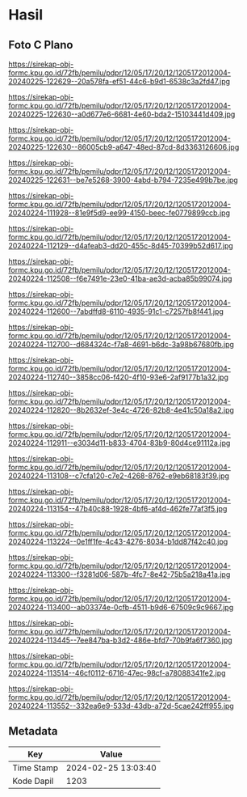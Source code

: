 # Hasil

## Foto C Plano

https://sirekap-obj-formc.kpu.go.id/72fb/pemilu/pdpr/12/05/17/20/12/1205172012004-20240225-122629--20a578fa-ef51-44c6-b9d1-6538c3a2fd47.jpg

https://sirekap-obj-formc.kpu.go.id/72fb/pemilu/pdpr/12/05/17/20/12/1205172012004-20240225-122630--a0d677e6-6681-4e60-bda2-15103441d409.jpg

https://sirekap-obj-formc.kpu.go.id/72fb/pemilu/pdpr/12/05/17/20/12/1205172012004-20240225-122630--86005cb9-a647-48ed-87cd-8d3363126606.jpg

https://sirekap-obj-formc.kpu.go.id/72fb/pemilu/pdpr/12/05/17/20/12/1205172012004-20240225-122631--be7e5268-3900-4abd-b794-7235e499b7be.jpg

https://sirekap-obj-formc.kpu.go.id/72fb/pemilu/pdpr/12/05/17/20/12/1205172012004-20240224-111928--81e9f5d9-ee99-4150-beec-fe0779899ccb.jpg

https://sirekap-obj-formc.kpu.go.id/72fb/pemilu/pdpr/12/05/17/20/12/1205172012004-20240224-112129--d4afeab3-dd20-455c-8d45-70399b52d617.jpg

https://sirekap-obj-formc.kpu.go.id/72fb/pemilu/pdpr/12/05/17/20/12/1205172012004-20240224-112508--f6e7491e-23e0-41ba-ae3d-acba85b99074.jpg

https://sirekap-obj-formc.kpu.go.id/72fb/pemilu/pdpr/12/05/17/20/12/1205172012004-20240224-112600--7abdffd8-6110-4935-91c1-c7257fb8f441.jpg

https://sirekap-obj-formc.kpu.go.id/72fb/pemilu/pdpr/12/05/17/20/12/1205172012004-20240224-112700--d684324c-f7a8-4691-b6dc-3a98b67680fb.jpg

https://sirekap-obj-formc.kpu.go.id/72fb/pemilu/pdpr/12/05/17/20/12/1205172012004-20240224-112740--3858cc06-f420-4f10-93e6-2af9177b1a32.jpg

https://sirekap-obj-formc.kpu.go.id/72fb/pemilu/pdpr/12/05/17/20/12/1205172012004-20240224-112820--8b2632ef-3e4c-4726-82b8-4e41c50a18a2.jpg

https://sirekap-obj-formc.kpu.go.id/72fb/pemilu/pdpr/12/05/17/20/12/1205172012004-20240224-112911--e3034d11-b833-4704-83b9-80d4ce91112a.jpg

https://sirekap-obj-formc.kpu.go.id/72fb/pemilu/pdpr/12/05/17/20/12/1205172012004-20240224-113108--c7cfa120-c7e2-4268-8762-e9eb68183f39.jpg

https://sirekap-obj-formc.kpu.go.id/72fb/pemilu/pdpr/12/05/17/20/12/1205172012004-20240224-113154--47b40c88-1928-4bf6-af4d-462fe77af3f5.jpg

https://sirekap-obj-formc.kpu.go.id/72fb/pemilu/pdpr/12/05/17/20/12/1205172012004-20240224-113224--0e1ff1fe-4c43-4276-8034-b1dd87f42c40.jpg

https://sirekap-obj-formc.kpu.go.id/72fb/pemilu/pdpr/12/05/17/20/12/1205172012004-20240224-113300--f3281d06-587b-4fc7-8e42-75b5a218a41a.jpg

https://sirekap-obj-formc.kpu.go.id/72fb/pemilu/pdpr/12/05/17/20/12/1205172012004-20240224-113400--ab03374e-0cfb-4511-b9d6-67509c9c9667.jpg

https://sirekap-obj-formc.kpu.go.id/72fb/pemilu/pdpr/12/05/17/20/12/1205172012004-20240224-113445--7ee847ba-b3d2-486e-bfd7-70b9fa6f7360.jpg

https://sirekap-obj-formc.kpu.go.id/72fb/pemilu/pdpr/12/05/17/20/12/1205172012004-20240224-113514--46cf0112-6716-47ec-98cf-a78088341fe2.jpg

https://sirekap-obj-formc.kpu.go.id/72fb/pemilu/pdpr/12/05/17/20/12/1205172012004-20240224-113552--332ea6e9-533d-43db-a72d-5cae242ff955.jpg


## Metadata

| Key        | Value               |
| ---------- | ------------------- |
| Time Stamp | 2024-02-25 13:03:40 |
| Kode Dapil | 1203                |



